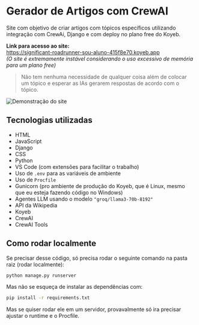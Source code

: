 # Gerador de Artigos com CrewAI

Site com objetivo de criar artigos com tópicos específicos utilizando integração com CrewAi, Django e com deploy no plano free do Koyeb.

**Link para acesso ao site:**  
https://significant-roadrunner-sou-aluno-415f8e70.koyeb.app  
*(O site é extremamente instável considerando o uso excessivo de memória para um plano free)*

> Não tem nenhuma necessidade de qualquer coisa além de colocar um tópico e esperar as IAs gerarem respostas de acordo com o tópico.

![Demonstração do site](./Gif_site.gif)

## Tecnologias utilizadas

- HTML  
- JavaScript  
- Django  
- CSS  
- Python  
- VS Code (com extensões para facilitar o trabalho)  
- Uso de `.env` para as variáveis de ambiente  
- Uso de `Procfile`  
- Gunicorn (pro ambiente de produção do Koyeb, que é Linux, mesmo que eu esteja fazendo código no Windows)  
- Agentes LLM usando o modelo `"groq/llama3-70b-8192"`  
- API da Wikipedia  
- Koyeb  
- CrewAI  
- CrewAI Tools  

## Como rodar localmente

Se precisar desse código, só precisa rodar o seguinte comando na pasta raiz (rodar localmente):

```bash
python manage.py runserver
```
Mas não se esqueça de instalar as dependências com:

```bash
pip install -r requirements.txt
```

Mas se quiser rodar ele em um servidor, provavalmente só ira precisar ajustar o runtime e o Procfile.

